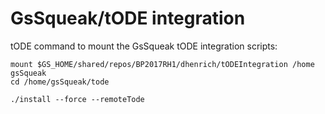# GsSqueak/tODE integration

tODE command to mount the GsSqueak tODE integration scripts:

```
mount $GS_HOME/shared/repos/BP2017RH1/dhenrich/tODEIntegration /home gsSqueak
cd /home/gsSqueak/tode

./install --force --remoteTode
```
